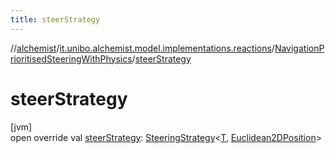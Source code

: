 ```yaml
---
title: steerStrategy
---
```

//[alchemist](../../../index.html)/[it.unibo.alchemist.model.implementations.reactions](../index.html)/[NavigationPrioritisedSteeringWithPhysics](index.html)/[steerStrategy](steer-strategy.html)



# steerStrategy



[jvm]\
open override val [steerStrategy](steer-strategy.html): [SteeringStrategy](../../it.unibo.alchemist.model.interfaces/-steering-strategy/index.html)<[T](index.html), [Euclidean2DPosition](../../it.unibo.alchemist.model.implementations.positions/-euclidean2-d-position/index.html)>




